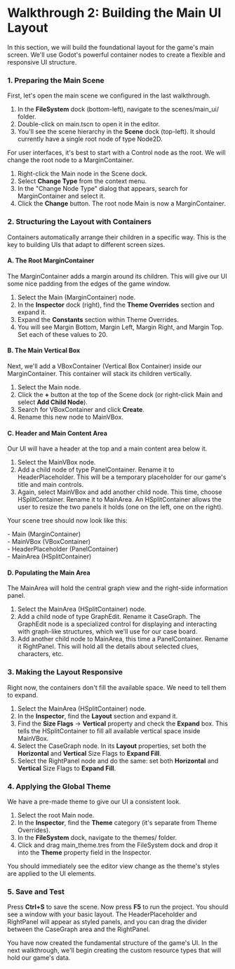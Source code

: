 # **Walkthrough 2: Building the Main UI Layout**

In this section, we will build the foundational layout for the game's main screen. We'll use Godot's powerful container nodes to create a flexible and responsive UI structure.

### **1\. Preparing the Main Scene**

First, let's open the main scene we configured in the last walkthrough.

1. In the **FileSystem** dock (bottom-left), navigate to the scenes/main\_ui/ folder.  
2. Double-click on main.tscn to open it in the editor.  
3. You'll see the scene hierarchy in the **Scene** dock (top-left). It should currently have a single root node of type Node2D.

For user interfaces, it's best to start with a Control node as the root. We will change the root node to a MarginContainer.

1. Right-click the Main node in the Scene dock.  
2. Select **Change Type** from the context menu.  
3. In the "Change Node Type" dialog that appears, search for MarginContainer and select it.  
4. Click the **Change** button. The root node Main is now a MarginContainer.

### **2\. Structuring the Layout with Containers**

Containers automatically arrange their children in a specific way. This is the key to building UIs that adapt to different screen sizes.

#### **A. The Root MarginContainer**

The MarginContainer adds a margin around its children. This will give our UI some nice padding from the edges of the game window.

1. Select the Main (MarginContainer) node.  
2. In the **Inspector** dock (right), find the **Theme Overrides** section and expand it.  
3. Expand the **Constants** section within Theme Overrides.  
4. You will see Margin Bottom, Margin Left, Margin Right, and Margin Top. Set each of these values to 20\.

#### **B. The Main Vertical Box**

Next, we'll add a VBoxContainer (Vertical Box Container) inside our MarginContainer. This container will stack its children vertically.

1. Select the Main node.  
2. Click the **\+** button at the top of the Scene dock (or right-click Main and select **Add Child Node**).  
3. Search for VBoxContainer and click **Create**.  
4. Rename this new node to MainVBox.

#### **C. Header and Main Content Area**

Our UI will have a header at the top and a main content area below it.

1. Select the MainVBox node.  
2. Add a child node of type PanelContainer. Rename it to HeaderPlaceholder. This will be a temporary placeholder for our game's title and main controls.  
3. Again, select MainVBox and add another child node. This time, choose HSplitContainer. Rename it to MainArea. An HSplitContainer allows the user to resize the two panels it holds (one on the left, one on the right).

Your scene tree should now look like this:

\- Main (MarginContainer)  
  \- MainVBox (VBoxContainer)  
    \- HeaderPlaceholder (PanelContainer)  
    \- MainArea (HSplitContainer)

#### **D. Populating the Main Area**

The MainArea will hold the central graph view and the right-side information panel.

1. Select the MainArea (HSplitContainer) node.  
2. Add a child node of type GraphEdit. Rename it CaseGraph. The GraphEdit node is a specialized control for displaying and interacting with graph-like structures, which we'll use for our case board.  
3. Add another child node to MainArea, this time a PanelContainer. Rename it RightPanel. This will hold all the details about selected clues, characters, etc.

### **3\. Making the Layout Responsive**

Right now, the containers don't fill the available space. We need to tell them to expand.

1. Select the MainArea (HSplitContainer) node.  
2. In the **Inspector**, find the **Layout** section and expand it.  
3. Find the **Size Flags** \-\> **Vertical** property and check the **Expand** box. This tells the HSplitContainer to fill all available vertical space inside MainVBox.  
4. Select the CaseGraph node. In its **Layout** properties, set both the **Horizontal** and **Vertical** Size Flags to **Expand Fill**.  
5. Select the RightPanel node and do the same: set both **Horizontal** and **Vertical** Size Flags to **Expand Fill**.

### **4\. Applying the Global Theme**

We have a pre-made theme to give our UI a consistent look.

1. Select the root Main node.  
2. In the **Inspector**, find the **Theme** category (it's separate from Theme Overrides).  
3. In the **FileSystem** dock, navigate to the themes/ folder.  
4. Click and drag main\_theme.tres from the FileSystem dock and drop it into the **Theme** property field in the Inspector.

You should immediately see the editor view change as the theme's styles are applied to the UI elements.

### **5\. Save and Test**

Press **Ctrl+S** to save the scene. Now press **F5** to run the project. You should see a window with your basic layout. The HeaderPlaceholder and RightPanel will appear as styled panels, and you can drag the divider between the CaseGraph area and the RightPanel.

You have now created the fundamental structure of the game's UI. In the next walkthrough, we'll begin creating the custom resource types that will hold our game's data.